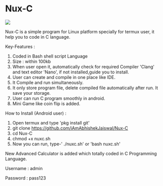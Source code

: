 # Nux-C
<img src="https://user-images.githubusercontent.com/67130803/92313385-eb753680-efe8-11ea-9a47-0bb1e6e889a8.jpg">


Nux-C is a simple program for Linux platform specially for termux user, it help you to code in C language.

Key-Features :
1. Coded in Bash shell script Language
2. Size : within 100kb 
3. When user open it, automatically check for required Compiler 'Clang' and text editor 'Nano', if not installed,guide you to install.
4. User can create and compile in one place like IDE.
5. It Compile and run simultaneously.
6. It only store program file, delete compiled file automatically after run. It save your storage.
7. User can run C program smoothly in android.
8. Mini Game like coin flip is added.

How to Install (Android user) :

1. Open termux and type 'pkg install git'
2. git clone https://github.com/iAmAbhishekJaiswal/Nux-C
3. cd Nux-C
4. chmod +x nuxc.sh
5. Now you can run, type-' ./nuxc.sh' or 'bash nuxc.sh'

New Advanced Calculator is added which totally coded in C Programming Language.

 Username : admin 

 Password : pass123
